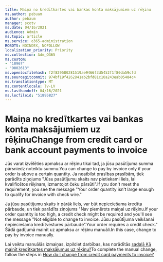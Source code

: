 ```yaml
---
title: Maiņa no kredītkartes vai bankas konta maksājumiem uz rēķinu
ms.author: pebuam
author: pebaum
manager: scotv
ms.date: 04/16/2021
audience: Admin
ms.topic: article
ms.service: o365-administration
ROBOTS: NOINDEX, NOFOLLOW
localization_priority: Priority
ms.collection: Adm_O365
ms.custom:
- "10967"
- "9002613"
ms.openlocfilehash: f2f829580281519ae9466f3d5452f1f80da59cfd
ms.sourcegitcommit: 974bf19f4262841ab2bfd81c10a243eab05484c4
ms.translationtype: MT
ms.contentlocale: lv-LV
ms.lasthandoff: 04/16/2021
ms.locfileid: "51895827"
---
```

# <a name="change-from-credit-card-or-bank-account-payments-to-invoice"></a><span data-ttu-id="b8b70-102">Maiņa no kredītkartes vai bankas konta maksājumiem uz rēķinu</span><span class="sxs-lookup"><span data-stu-id="b8b70-102">Change from credit card or bank account payments to invoice</span></span>

<span data-ttu-id="b8b70-103">Jūs varat izvēlēties apmaksu ar rēķinu tikai tad, ja jūsu pasūtījuma summa pārsniedz noteiktu summu.</span><span class="sxs-lookup"><span data-stu-id="b8b70-103">You can change to pay by invoice only if your order is above a certain quantity.</span></span> <span data-ttu-id="b8b70-104">Ja neatbilst prasības prasībām, tiek parādīts ziņojums "Jūsu pasūtījumu skaits nav pietiekami liels, lai kvalificētos rēķinam, izmantojot čeku pārsūti".</span><span class="sxs-lookup"><span data-stu-id="b8b70-104">If you don't meet the requirement, you see the message "Your order quantity isn't large enough to qualify for invoice with check wire."</span></span> 

<span data-ttu-id="b8b70-105">Ja jūsu pasūtījumu skaits ir pārāk liels, var būt nepieciešama kredīta pārbaude, un tiek parādīts ziņojums "Nav piemērots maiņai uz rēķinu.</span><span class="sxs-lookup"><span data-stu-id="b8b70-105">If your order quantity is too high, a credit check might be required and you'll see the message "Not eligible to change to invoice.</span></span> <span data-ttu-id="b8b70-106">Jūsu pasūtījuma veikšanai nepieciešama kredītvēstures pārbaude”.</span><span class="sxs-lookup"><span data-stu-id="b8b70-106">Your order requires a credit check."</span></span> <span data-ttu-id="b8b70-107">Šādā gadījumā mainīt uz apmaksu ar rēķinu manuāli.</span><span class="sxs-lookup"><span data-stu-id="b8b70-107">In this case, change to pay by invoice manually.</span></span> 

<span data-ttu-id="b8b70-108">Lai veiktu manuālās izmaiņas, izpildiet darbības, kas norādītās [sadaļā Kā mainīt kredītkartes maksājumus uz rēķinu?](https://docs.microsoft.com/alchemyinsights/how-do-i-change-from-credit-card-payments-to-invoice)</span><span class="sxs-lookup"><span data-stu-id="b8b70-108">To complete the manual change, follow the steps in [How do I change from credit card payments to invoice?](https://docs.microsoft.com/alchemyinsights/how-do-i-change-from-credit-card-payments-to-invoice)</span></span>